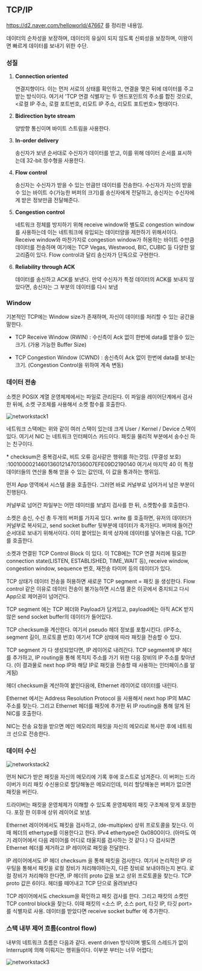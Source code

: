 ## TCP/IP

https://d2.naver.com/helloworld/47667 를 정리한 내용임.

데이터의 순차성을 보장하며, 데이터의 유실이 되지 않도록 신뢰성을 보장하며, 이왕이면 빠르게 데이터를 보내기 위한 수단.

### 성질

1. **Connection oriented**

   연결지향이다. 이는 먼저 서로의 상태를 확인하고, 연결을 맺은 뒤에 데이터를 주고 받는 방식이다.
   여기서 'TCP 연결 식별자'는 두 엔드포인트의 주소를 합친 것으로, <로컬 IP 주소, 로컬 포트번호, 리모트 IP 주소, 리모트 포트번호> 형태이다.

2. **Bidirection byte stream**

   양방향 통신이며 바이트 스트림을 사용한다.

3. **In-order delivery**

   송신자가 보낸 순서대로 수신자가 데이터를 받고, 이를 위해 데이터 순서를 표시하는데 32-bit 정수형을 사용한다.

4. **Flow control**

   송신자는 수신자가 받을 수 있는 만큼만 데이터를 전송한다. 수신자가 자신의 받을 수 있는 바이트 수(가능한 버퍼의 크기)를 송신자에게 전달하고, 송신자는 수신자에게 받은 정보만큼 전달해준다.

5. **Congestion control**

   네트워크 정체를 방지하기 위해 receive window와 별도로 congestion window를 사용하는데 이는 네트워크에 유입되는 데이터양을 제한하기 위해서이다. Receive window와 마찬가지로 congestion window가 허용하는 바이트 수만큼 데이터를 전송하며 여기에는 TCP Vegas, Westwood, BIC, CUBIC 등 다양한 알고리즘이 있다. Flow control과 달리 송신자가 단독으로 구현한다.

6. **Reliability through ACK**

   데이터를 송신하고 ACK를 보낸다. 만약 수신자가 특정 데이터의 ACK를 보내지 않았다면, 송신자는 그 부분의 데이터를 다시 보냄

### Window

기본적인 TCP에는 Window size가 존재하며, 자신이 데이터를 처리할 수 있는 공간을 말한다.

- TCP Receive Window (RWIN) : 수신측이 Ack 없이 한번에 data를 받을수 있는 크기. (가용 가능한 Buffer Size)

- TCP Congestion Window (CWND) : 송신측이 Ack 없이 한번에 data를 보내는 크기. (Congestion Control을 위하여 계속 변동)

### 데이터 전송

소켓은 POSIX 계열 운영체제에서는 파일로 관리된다. 이 파일을 레이어단계에서 검사한 뒤에, 소켓 구조체를 사용해서 소켓 함수를 호출한다.

![networkstack1](https://d2.naver.com/content/images/2015/06/helloworld-47667-1.png)

네트워크 스택에는 위와 같이 여러 스택이 있는데 크게 User / Kernel / Device 스택이 있다. 여기서 NIC 는 네트워크 인터페이스 카드이다. 패킷을 물리적 부분에서 송수신 하는 친구이다.

\* checksum은 중복검사로, 비트 오류 검사같은 행위를 하는것임. (무결성 보호)
:10010000214601360121470136007EFE09D2190140 여기서 마지막 40 이 특정 데이터들의 연산을 통해 얻을 수 있는 값인데, 이 값을 통과하는 행위임.

먼저 App 영역에서 시스템 콜을 호출한다. 그러면 바로 커널부로 넘어가서 남은 부분이 진행된다.

커널부로 넘어간 파일부는 어떤 데이터를 보낼지 검사를 한 뒤, 소켓함수를 호출한다.

소켓은 송신, 수신 총 두개의 버퍼를 가지곡 있다. write 를 호출하면, 유저의 데이터가 커널부로 복사되고, send socket buffer 뒷부분에 데이터가 축가된다. 버퍼에 들어간 순서대로 보내기 위해서이다. 이미 붙어있는 회색 상자에 데이터를 넣어놓은 다음, TCP 를 호출한다.

소켓과 연결된 TCP Control Block 이 있다. 이 TCB에는 TCP 연결 처리에 필요한 connection state(LISTEN, ESTABLISHED, TIME_WAIT 등), receive window, congestion window, sequence 번호, 재전송 타이머 등의 데이터가 있다.

TCP 상태가 데이터 전송을 허용하면 새로운 TCP segment = 패킷 을 생성한다. Flow control 같은 이유로 데이터 전송이 불가능하면 시스템 콜은 이곳에서 중지되고 다시 App으로 제어권이 넘어간다.

TCP segment 에는 TCP 헤더와 Payload가 담겨있고, payload에는 아직 ACK 받지 않은 send socket buffer의 데이터가 들어있다.

TCP checksum을 계산한다. 여기서 pseudo 헤더 정보를 포함시킨다. (IP주소, segment 길이, 프로토콜 번호) 여기서 TCP 상태에 따라 패킷을 전송할 수 있다.

TCP segment 가 다 생성되었다면, IP 레이어로 내려간다. TCP segment에 IP 헤더를 추가하고, IP routing을 통해 목적지 주소를 가기 위한 다음 장비의 IP 주소를 찾아낸다. (이 결과물로 next hop IP와 해당 IP로 패킷을 전송할 때 사용하는 인터페이스를 알게됨)

헤더 checksum을 계산하여 붙인다음에, Ethernet 레이어로 데이터를 내린다.

Ethernet 에서는 Address Resolution Protocol 을 사용해서 next hop IP의 MAC 주소를 찾는다. 그리고 Ethernet 헤더를 패킷에 추가한 뒤 IP routing을 통해 알게 된 NIC를 호출한다.

NIC는 전송 요청을 받으면 메인 메모리의 패킷을 자신의 메모리로 복사한 후에 네트워크 선으로 전송한다.

### 데이터 수신

![networkstack2](https://d2.naver.com/content/images/2015/06/helloworld-47667-2.png)

먼저 NIC가 받은 패킷을 자신의 메모리에 기록 후에 호스트로 넘겨준다. 이 버퍼는 드라이버가 미리 패킷 수신용으로 할당해놓은 메모리인데, 미리 할당해놓은 버퍼가 없으면 패킷을 버린다.

드라이버는 패킷을 운영체제가 이해할 수 있도록 운영체재의 패킷 구조체에 맞게 포장한다. 포장 한 이후에 상위 레이어로 보냄.

Ethernet 레이어에서도 패킷을 검사하고, (de-multiplex) 상위 프로토콜을 찾는다. 이때 헤더의 ethertype를 이용한다고 한다. IPv4 ethertype은 0x0800이다. (아마도 여기 레이어에서 다음 레이어를 어디로 태울지를 검사하는 것 같다.) 다 검사되면 Ethernet 헤더를 제거하고 IP 레이어로 패킷을 전달한다.

IP 레이어에서도 IP 헤더 checksum 을 통해 패킷을 검사한다. 여기서 논리적인 IP 라우팅을 통해서 패킷을 로컬 장비가 처리해야하는지, 다른 장비로 보내야하는지 본다. 로컬 장비가 처리해야 한다면, IP 헤더의 proto 값을 보고 상위 프로토콜을 찾는다. TCP proto 값은 6이다. 헤더를 떼어내고 TCP 단으로 올려보낸다

TCP 레이어에서도 checksum을 확인하고 패킷 검사를 한다. 그리고 패킷의 소켓인 TCP control block을 찾는다. 이때 패킷의 <소스 IP, 소스 port, 타깃 IP, 타깃 port>를 식별자로 사용. 데이터를 받았다면 receive socket buffer 에 추가한다.

### 스택 내부 제어 흐름(control flow)

내부의 네트워크 흐름은 다음과 같다. event driven 방식이며 별도의 스레드가 없이 Interrupt에 의해 이뤄지는 행위들이다. 이부분 부터는 너무 어렵다;

![networkstack3](https://d2.naver.com/content/images/2015/06/helloworld-47667-3.png)
